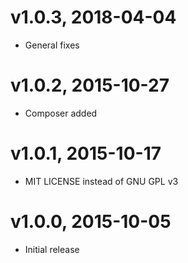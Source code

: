 # v1.0.3, 2018-04-04
* General fixes

# v1.0.2, 2015-10-27
* Composer added

# v1.0.1, 2015-10-17
* MIT LICENSE instead of GNU GPL v3

# v1.0.0, 2015-10-05
* Initial release
